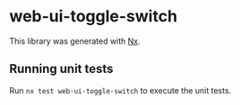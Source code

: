 # web-ui-toggle-switch

This library was generated with [Nx](https://nx.dev).

## Running unit tests

Run `nx test web-ui-toggle-switch` to execute the unit tests.
